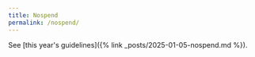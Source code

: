 ```yaml
---
title: Nospend
permalink: /nospend/
---
```


See [this year's guidelines]({% link _posts/2025-01-05-nospend.md %}).
